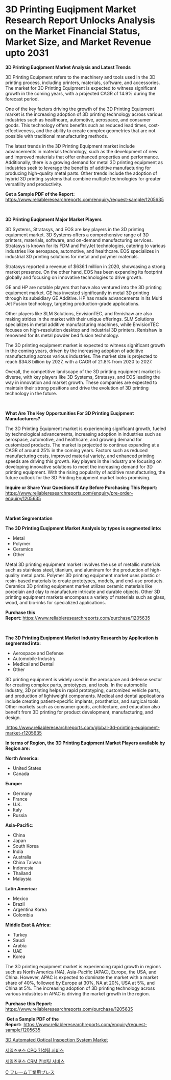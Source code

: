 <p><h1>3D Printing Euqipment Market Research Report Unlocks Analysis on the Market Financial Status, Market Size, and Market Revenue upto 2031</h1></p><p><strong>3D Printing Euqipment Market Analysis and Latest Trends</strong></p>
<p><p>3D Printing Equipment refers to the machinery and tools used in the 3D printing process, including printers, materials, software, and accessories. The market for 3D Printing Equipment is expected to witness significant growth in the coming years, with a projected CAGR of 14.9% during the forecast period. </p><p>One of the key factors driving the growth of the 3D Printing Equipment market is the increasing adoption of 3D printing technology across various industries such as healthcare, automotive, aerospace, and consumer goods. This technology offers benefits such as reduced lead times, cost-effectiveness, and the ability to create complex geometries that are not possible with traditional manufacturing methods.</p><p>The latest trends in the 3D Printing Equipment market include advancements in materials technology, such as the development of new and improved materials that offer enhanced properties and performance. Additionally, there is a growing demand for metal 3D printing equipment as industries seek to leverage the benefits of additive manufacturing for producing high-quality metal parts. Other trends include the adoption of hybrid 3D printing systems that combine multiple technologies for greater versatility and productivity.</p></p>
<p><strong>Get a Sample PDF of the Report:&nbsp;</strong> <a href="https://www.reliableresearchreports.com/enquiry/request-sample/1205635">https://www.reliableresearchreports.com/enquiry/request-sample/1205635</a></p>
<p>&nbsp;</p>
<p><strong>3D Printing Euqipment Major Market Players</strong></p>
<p><p>3D Systems, Stratasys, and EOS are key players in the 3D printing equipment market. 3D Systems offers a comprehensive range of 3D printers, materials, software, and on-demand manufacturing services. Stratasys is known for its FDM and PolyJet technologies, catering to various industries like aerospace, automotive, and healthcare. EOS specializes in industrial 3D printing solutions for metal and polymer materials.</p><p>Stratasys reported a revenue of $636.1 million in 2020, showcasing a strong market presence. On the other hand, EOS has been expanding its footprint globally and focusing on innovative technologies to drive growth.</p><p>GE and HP are notable players that have also ventured into the 3D printing equipment market. GE has invested significantly in metal 3D printing through its subsidiary GE Additive. HP has made advancements in its Multi Jet Fusion technology, targeting production-grade applications.</p><p>Other players like SLM Solutions, EnvisionTEC, and Renishaw are also making strides in the market with their unique offerings. SLM Solutions specializes in metal additive manufacturing machines, while EnvisionTEC focuses on high-resolution desktop and industrial 3D printers. Renishaw is renowned for its metal powder bed fusion technology.</p><p>The 3D printing equipment market is expected to witness significant growth in the coming years, driven by the increasing adoption of additive manufacturing across various industries. The market size is projected to reach $34.8 billion by 2027, with a CAGR of 21.8% from 2020 to 2027.</p><p>Overall, the competitive landscape of the 3D printing equipment market is diverse, with key players like 3D Systems, Stratasys, and EOS leading the way in innovation and market growth. These companies are expected to maintain their strong positions and drive the evolution of 3D printing technology in the future.</p></p>
<p>&nbsp;</p>
<p><strong>What Are The Key Opportunities For 3D Printing Euqipment Manufacturers?</strong></p>
<p><p>The 3D Printing Equipment market is experiencing significant growth, fueled by technological advancements, increasing adoption in industries such as aerospace, automotive, and healthcare, and growing demand for customized products. The market is projected to continue expanding at a CAGR of around 25% in the coming years. Factors such as reduced manufacturing costs, improved material variety, and enhanced printing speeds are driving this growth. Key players in the industry are focusing on developing innovative solutions to meet the increasing demand for 3D printing equipment. With the rising popularity of additive manufacturing, the future outlook for the 3D Printing Equipment market looks promising.</p></p>
<p><strong>Inquire or Share Your Questions If Any Before Purchasing This Report:</strong> <a href="https://www.reliableresearchreports.com/enquiry/pre-order-enquiry/1205635">https://www.reliableresearchreports.com/enquiry/pre-order-enquiry/1205635</a></p>
<p>&nbsp;</p>
<p><strong>Market Segmentation</strong></p>
<p><strong>The 3D Printing Euqipment Market Analysis by types is segmented into:</strong></p>
<p><ul><li>Metal</li><li>Polymer</li><li>Ceramics</li><li>Other</li></ul></p>
<p><p>Metal 3D printing equipment market involves the use of metallic materials such as stainless steel, titanium, and aluminum for the production of high-quality metal parts. Polymer 3D printing equipment market uses plastic or resin-based materials to create prototypes, models, and end-use products. Ceramics 3D printing equipment market utilizes ceramic materials like porcelain and clay to manufacture intricate and durable objects. Other 3D printing equipment markets encompass a variety of materials such as glass, wood, and bio-inks for specialized applications.</p></p>
<p><strong>Purchase this Report:&nbsp;</strong><a href="https://www.reliableresearchreports.com/purchase/1205635">https://www.reliableresearchreports.com/purchase/1205635</a></p>
<p>&nbsp;</p>
<p><strong>The 3D Printing Euqipment Market Industry Research by Application is segmented into:</strong></p>
<p><ul><li>Aerospace and Defense</li><li>Automobile Industry</li><li>Medical and Dental</li><li>Other</li></ul></p>
<p><p>3D printing equipment is widely used in the aerospace and defense sector for creating complex parts, prototypes, and tools. In the automobile industry, 3D printing helps in rapid prototyping, customized vehicle parts, and production of lightweight components. Medical and dental applications include creating patient-specific implants, prosthetics, and surgical tools. Other markets such as consumer goods, architecture, and education also benefit from 3D printing for product development, manufacturing, and design.</p></p>
<p><a href="https://www.reliableresearchreports.com/global-3d-printing-euqipment-market-r1205635">&nbsp;https://www.reliableresearchreports.com/global-3d-printing-euqipment-market-r1205635</a></p>
<p><strong>In terms of Region, the 3D Printing Euqipment Market Players available by Region are:</strong></p>
<p>
    <p> <strong> North America: </strong>
        <ul>
            <li>United States</li>
            <li>Canada</li>
        </ul>
        </p> 
    <p> <strong> Europe: </strong>
        <ul>
            <li>Germany</li>
            <li>France</li>
            <li>U.K.</li>
            <li>Italy</li>
            <li>Russia</li>
        </ul>
        </p> 
    <p> <strong> Asia-Pacific: </strong>
        <ul>
            <li>China</li>
            <li>Japan</li>
            <li>South Korea</li>
            <li>India</li>
            <li>Australia</li>
            <li>China Taiwan</li>
            <li>Indonesia</li>
            <li>Thailand</li>
            <li>Malaysia</li>
        </ul>
        </p> 
    <p> <strong> Latin America: </strong>
        <ul>
            <li>Mexico</li>
            <li>Brazil</li>
            <li>Argentina Korea</li>
            <li>Colombia</li>
        </ul>
        </p> 
    <p> <strong> Middle East & Africa: </strong>
        <ul>
            <li>Turkey</li>
            <li>Saudi</li>
            <li>Arabia</li>
            <li>UAE</li>
            <li>Korea</li>
        </ul>
    </p>
    </p>
<p><p>The 3D printing equipment market is experiencing rapid growth in regions such as North America (NA), Asia-Pacific (APAC), Europe, the USA, and China. However, APAC is expected to dominate the market with a market share of 40%, followed by Europe at 30%, NA at 20%, USA at 5%, and China at 5%. The increasing adoption of 3D printing technology across various industries in APAC is driving the market growth in the region.</p></p>
<p><strong>Purchase this Report: </strong><a href="https://www.reliableresearchreports.com/purchase/1205635">https://www.reliableresearchreports.com/purchase/1205635</a></p>
<p>&nbsp;<strong>Get a Sample PDF of the Report:&nbsp;&nbsp;</strong><a href="https://www.reliableresearchreports.com/enquiry/request-sample/1205635">https://www.reliableresearchreports.com/enquiry/request-sample/1205635</a></p>
<p><strong></strong></p>
<p><p><a href="https://github.com/nicholepatriciadoylenwnrjr0/Market-Research-Report-List-2/blob/main/3d-automated-optical-inspection-system-market.md">3D Automated Optical Inspection System Market</a></p><p><a href="https://github.com/naiemislamrayan2/Market-Research-Report-List-1/blob/main/9922833106712.md">세일즈포스 CPQ 컨설팅 서비스</a></p><p><a href="https://github.com/puputanisa684/Market-Research-Report-List-1/blob/main/8397584106713.md">세일즈포스 CRM 컨설팅 서비스</a></p><p><a href="https://github.com/KenyonJohns/Market-Research-Report-List-1/blob/main/5008688111618.md">C フレーム工業用プレス</a></p></p>